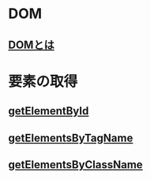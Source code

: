 # DOM
## [DOMとは](https://qiita.com/vagary/items/289ee8921247d486d2cc)
# 要素の取得
## [getElementById](https://tech.mychma.com/javascript-getelementbyid/1506/)
## [getElementsByTagName](https://tech.mychma.com/javascript-getelementsbytagname/1508/)
## [getElementsByClassName](https://tech.mychma.com/javascript-getelementsbyclassname/1517/)

## []()
## []()
## []()
## []()
## []()
## []()
## []()
## []()
## []()

## []()
## []()
## []()
## []()
## []()
## []()
## []()
## []()
## []()
## []()
## []()
## []()
## []()
## []()
## []()
## []()
## []()
## []()
## []()
## []()
## []()
## []()
## []()
## []()
## []()
## []()
## []()
## []()

## []()
## []()
## []()
## []()
## []()

## []()
## []()

## []()

## []()


## []()


